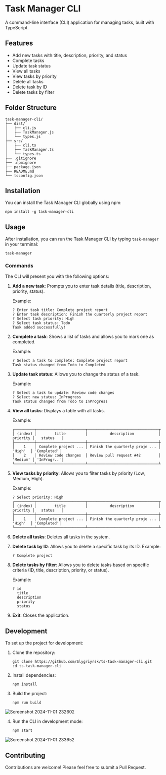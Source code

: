 # Task Manager CLI

A command-line interface (CLI) application for managing tasks, built with TypeScript.

## Features

- Add new tasks with title, description, priority, and status
- Complete tasks
- Update task status
- View all tasks
- View tasks by priority
- Delete all tasks
- Delete task by ID
- Delete tasks by filter

## Folder Structure

```script
task-manager-cli/
├── dist/
│   ├── cli.js
│   ├── TaskManager.js
│   └── types.js
├── src/
│   ├── cli.ts
│   ├── TaskManager.ts
│   └── types.ts
├── .gitignore
├── .npmignore
├── package.json
├── README.md
└── tsconfig.json
```

## Installation

You can install the Task Manager CLI globally using npm:

```
npm install -g task-manager-cli
```

## Usage

After installation, you can run the Task Manager CLI by typing `task-manager` in your terminal:

```
task-manager
```

### Commands

The CLI will present you with the following options:

1. **Add a new task**: 
   Prompts you to enter task details (title, description, priority, status).

   Example:
   ```
   ? Enter task title: Complete project report
   ? Enter task description: Finish the quarterly project report
   ? Select task priority: High
   ? Select task status: Todo
   Task added successfully!
   ```

2. **Complete a task**: 
   Shows a list of tasks and allows you to mark one as completed.

   Example:
   ```
   ? Select a task to complete: Complete project report
   Task status changed from Todo to Completed
   ```

3. **Update task status**: 
   Allows you to change the status of a task.

   Example:
   ```
   ? Select a task to update: Review code changes
   ? Select new status: InProgress
   Task status changed from Todo to InProgress
   ```

4. **View all tasks**: 
   Displays a table with all tasks.

   Example:
   ```
   ┌─────────┬──────────────────────┬────────────────────────────────┬──────────┬────────────┐
   │ (index) │        title         │          description           │ priority │   status   │
   ├─────────┼──────────────────────┼────────────────────────────────┼──────────┼────────────┤
   │    1    │ Complete project ... │ Finish the quarterly proje ... │  'High'  │ 'Completed'│
   │    2    │ Review code changes  │ Review pull request #42        │ 'Medium' │ 'InProgr..'│
   └─────────┴──────────────────────┴────────────────────────────────┴──────────┴────────────┘
   ```

5. **View tasks by priority**: 
   Allows you to filter tasks by priority (Low, Medium, High).

   Example:
   ```
   ? Select priority: High
   ┌─────────┬──────────────────────┬────────────────────────────────┬──────────┬────────────┐
   │ (index) │        title         │          description           │ priority │   status   │
   ├─────────┼──────────────────────┼────────────────────────────────┼──────────┼────────────┤
   │    1    │ Complete project ... │ Finish the quarterly proje ... │  'High'  │ 'Completed'│
   └─────────┴──────────────────────┴────────────────────────────────┴──────────┴────────────┘
   ```
 
6. **Delete all tasks**:
   Deletes all tasks in the system.

7. **Delete task by ID**:
   Allows you to delete a specific task by its ID.
   Example:
   ```
   ? Complete project
   ```

8. **Delete tasks by filter**:
   Allows you to delete tasks based on specific criteria (ID, title, description, priority, or status).

   Example:
   ```
   ? id
     title
     description
     priority
     status
   ```

9. **Exit**: 
   Closes the application.

## Development

To set up the project for development:

1. Clone the repository:
   ```
   git clone https://github.com/Slygriyrsk/ts-task-manager-cli.git
   cd ts-task-manager-cli
   ```

2. Install dependencies:
   ```
   npm install
   ```

3. Build the project:
   ```
   npm run build
   ```

![Screenshot 2024-11-01 232602](https://github.com/user-attachments/assets/1c95b5e0-a8cd-436a-8aab-1f7efa4d9fb0)

4. Run the CLI in development mode:
   ```
   npm start
   ```
![Screenshot 2024-11-01 233652](https://github.com/user-attachments/assets/44c8e194-5491-4a28-a9b7-f9e1f112e23c)

## Contributing

Contributions are welcome! Please feel free to submit a Pull Request.
